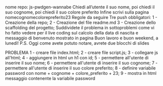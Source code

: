 nome repo: js-pwdgen-wannabe
Chiedi all’utente il suo nome,
poi chiedi il suo cognome,
poi chiedi il suo colore preferito
Infine scrivi sulla pagina nomecognomecolorepreferito23
Regole da seguire
Tre push obbligatori:
1 - Creazione della repo;
2 - Creazione del file readme.md
3 - Creazione dello scaffolding del progetto;
Suddividete il problema in sottoproblemi come vi ho fatto vedere per il live coding sul calcolo della data di nascita e messaggio di benvenuto mostrato in pagina
Buon lavoro e buon weekend, a lunedì!
P.S. Oggi come avete potuto notare, avrete due blocchi di slides

PROBLEMA
1 - creare file index.html;
2 - creare file script.js;
3 - collegare js all'html;
4 - aggiungere in html un h1 con id;
5 - permettere all'utente di inserire il suo nome;
6 - permettere all'utente di inserire il suo cognome;
7 - permettere all'utente di inserire il suo colore preferito;
8 - definire variabile password con nome + cognome + colore_preferito + 23;
9 - mostra in html messaggio contenente la variabile password
